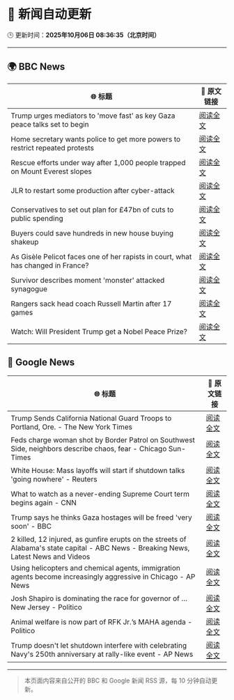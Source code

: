 # 🧠 新闻自动更新

🕒 更新时间：**2025年10月06日 08:36:35（北京时间）**

---

## 🌍 BBC News

| 🌐 标题 | 🔗 原文链接 |
|--------|-------------|
| Trump urges mediators to 'move fast' as key Gaza peace talks set to begin | [阅读全文](https://www.bbc.com/news/articles/cj3y6g43248o?at_medium=RSS&at_campaign=rss) |
| Home secretary wants police to get more powers to restrict repeated protests | [阅读全文](https://www.bbc.com/news/articles/c24rmdngrrjo?at_medium=RSS&at_campaign=rss) |
| Rescue efforts under way after 1,000 people trapped on Mount Everest slopes | [阅读全文](https://www.bbc.com/news/articles/cj4ykkgxqwko?at_medium=RSS&at_campaign=rss) |
| JLR to restart some production after cyber-attack | [阅读全文](https://www.bbc.com/news/articles/ckge0ex5g27o?at_medium=RSS&at_campaign=rss) |
| Conservatives to set out plan for £47bn of cuts to public spending | [阅读全文](https://www.bbc.com/news/articles/c4gzv9j78dyo?at_medium=RSS&at_campaign=rss) |
| Buyers could save hundreds in new house buying shakeup | [阅读全文](https://www.bbc.com/news/articles/cy0v7zwp0dlo?at_medium=RSS&at_campaign=rss) |
| As Gisèle Pelicot faces one of her rapists in court, what has changed in France? | [阅读全文](https://www.bbc.com/news/articles/cdx2d9lynk1o?at_medium=RSS&at_campaign=rss) |
| Survivor describes moment 'monster' attacked synagogue | [阅读全文](https://www.bbc.com/news/articles/cly05lekyrvo?at_medium=RSS&at_campaign=rss) |
| Rangers sack head coach Russell Martin after 17 games | [阅读全文](https://www.bbc.com/sport/football/articles/c4gwrplwyz8o?at_medium=RSS&at_campaign=rss) |
| Watch: Will President Trump get a Nobel Peace Prize? | [阅读全文](https://www.bbc.com/news/videos/cj6xwz5x8exo?at_medium=RSS&at_campaign=rss) |

## 📰 Google News

| 🌐 标题 | 🔗 原文链接 |
|--------|-------------|
| Trump Sends California National Guard Troops to Portland, Ore. - The New York Times | [阅读全文](https://news.google.com/rss/articles/CBMikgFBVV95cUxPUHFqb3FUWi1NZ19ESVhrVDFWYVdGLWNDcmNyYmxUNldyME9tcEN2eEJMa0xvRGcxX1BqbmFYbVZfM2RET1NwRWhFM2Nva3hsZ1BrWk5jUUZxQmlZLUJ2U3E3UG54OEtvNmZMZ3F5dkNRTXFUcXp4dUZGZVEzWjhpc2w0SjJINzFYZjdjY0pvZkRWUQ?oc=5) |
| Feds charge woman shot by Border Patrol on Southwest Side, neighbors describe chaos, fear - Chicago Sun-Times | [阅读全文](https://news.google.com/rss/articles/CBMiqAFBVV95cUxNajhmaUpPellhWGpwMHA0Qmt2V0Q4ME9wWFk5NTlfc3hZYWM1SEpZWHp0V3oya0JsVFVWNDF4WDE2U1o3eC1YMjV3ekdLNEhUSGdxWENOZHRWekVGZXY5c3pDc2k2c1hVaW1CeVZlc3BfWWU1SG1aVGU1dzFDQlRQTWZZVVNOcDdjcWhJWDRfM1ZHRFRyLU5nMm0yU0l6a2dyXzdSUVU0WnQ?oc=5) |
| White House: Mass layoffs will start if shutdown talks 'going nowhere' - Reuters | [阅读全文](https://news.google.com/rss/articles/CBMiwAFBVV95cUxOdVdrTlJRT0ZjVk42NEtlTWdVSmk0WV9JMnFKbVBEMTdvRkV0bnE3SHhNZUtOb1Z5Tl9qcFFzOUpVVUFKQk0wMEhMUDRhM2I2U0owaXBWMVdYNTBobFkySWloT2o2akc4dnNoWk1BZmJ1QlFuNENMamd2MW5CM3lfaDhWbndfRGJwenZjZnFSZGJqdG9XeVNOamdIMXk5UUxvMV80VEg1QWZERHNtYkZQcl9hRjZhdFZzdW9UWHRxdDY?oc=5) |
| What to watch as a never-ending Supreme Court term begins again - CNN | [阅读全文](https://news.google.com/rss/articles/CBMipgFBVV95cUxQcWJ0UG1ycml4QjhnWGpBMHNnbU16SHhhV2s1ckV6YmV5cFAyLXBqVF9EYjJpaE9SZWxzSmxnaW90S3M5Zm5wRkNVTXpJRnVBa0ZfQTk4cHlSRHdfcmY5czNhZmZyRmcxWGVqUWk5ZWdLdFg4bjJFdzhlWWlnUGhLYXhCS1g4MEFOOHh4UmRqRTRGOHU2YVdUSk5mZkhldVBJdDVla0tR?oc=5) |
| Trump says he thinks Gaza hostages will be freed 'very soon' - BBC | [阅读全文](https://news.google.com/rss/articles/CBMiWkFVX3lxTFBmMXJtSVpIYU1OS3Atc2lnT0lUSm83UFRTMDdwQ3pFWmxyZkhiMGRGRFBFQUEyeTI4WnQ2TEUxeURLeVhTV1NydXJnSWU3NENxdi1mMEFLU2VSZ9IBX0FVX3lxTE5MeUk0cXd4X3J4TWtZbk90Z2RUenFIc19jS1ZzeWJZV2stODRKV2xDMXZiUFZYM3B4dWNYaTdwdmFtbGdxMWk3alVJYjRHYjd1TlgwZ21LZExTSEZOdy1N?oc=5) |
| 2 killed, 12 injured, as gunfire erupts on the streets of Alabama's state capital - ABC News - Breaking News, Latest News and Videos | [阅读全文](https://news.google.com/rss/articles/CBMinAFBVV95cUxOTDg3c2ctcU14QnVvcFNiWEtzVWhfSFAza2wyd0ZlZVl3LVNxWXM5M0ladFZ3RzFCb2RWd0F2cmNWUmlVcE1OWGctN252T2Rxc0JrdERTQWxXekppVXo5Wmhvel9iRGQ1dGZ4ZnFHbWhha3ZoWlVlaFZlLTVPU1ZMaTF0Y1RZYzZZTXFsUkRiZXByVkRTd2NveFVVdUnSAaIBQVVfeXFMUERxYlEzbjZzVzVSX09CTFNHWmZ2WE9HMmd4VW14SjlWUm83eXlxSXE2eXprTll3ejZfZGVjYzducHlLWHFZeUpOdFhwODZ6cDBHLWM2TDhvTm96dlY2VldnN1ZkYllQU3BydzRVcC1HdWVxMlpQUXhaa3JIM0o3dlptaXdIX181ckp4Tkd0UTFhYTRnYWNoOUxrME9FT01SVktR?oc=5) |
| Using helicopters and chemical agents, immigration agents become increasingly aggressive in Chicago - AP News | [阅读全文](https://news.google.com/rss/articles/CBMitwFBVV95cUxQYmtIeGI5c2NBTWE1U3BJdDFUV1JicEtyVm9PSmpuSHVYNksyNjcxc0psRE9WR0txSmhOSHhpRzRhdkVnLWRNV3ZkdFV6VDdBMU1RVDhQVUNqLU80SkhabjlhS1hOWUoxeUtyQWZSRzZNOHlnTUtxdjBXWV9LcFBDcm9mRWJLRWtjT01ySHNLS1dQMDlHYTNqaktoYUdPNExuNWJaWDJUTlF4c1pDcV92MUp1Q3AxR1E?oc=5) |
| Josh Shapiro is dominating the race for governor of … New Jersey - Politico | [阅读全文](https://news.google.com/rss/articles/CBMiigFBVV95cUxQSC1Bb0lNRXp0cS1EWnVtLUczbHRTUGhkQ0Zib2gxU2tRR0NER2pCWjBQaHFjd05vbFMtNlJrZkkwY2Y1dFo4dV81T2U0RjlqcmkyeUdzRzl0aENFRDVJa09hVERfX1hGU1FqVXJVb3o1SVJsS2piUFJDT1BRbXRVZC1FWkd0ZXJDUkE?oc=5) |
| Animal welfare is now part of RFK Jr.’s MAHA agenda - Politico | [阅读全文](https://news.google.com/rss/articles/CBMilAFBVV95cUxNTUZYMEwwcUhrZXk4ck1IZ29sWFU5enJLZzJtMm4tbWl0dzY0X3J4dWt5cFExUkVua3ljaWtsYjJ5UV9fRGUyN2J4V01Wb1VuT2lYZTU0Z196UWUyOVk3S1BKQ0stVmhIRzBTT0N4aFlNX2NNUW5Qd245dUtOOE5zSjh2UUl2NmdxdGpNSUkxZk00MlhZ?oc=5) |
| Trump doesn't let shutdown interfere with celebrating Navy's 250th anniversary at rally-like event - AP News | [阅读全文](https://news.google.com/rss/articles/CBMiqAFBVV95cUxQa1NqOFNHc1EtZUxFY2loUDVDb21lVGxUbXFLRzBZRTJMLUF2Vzd6ZGtwVDN5d2RycTJaeGtuTXN2UWttTjJjeGFzenlyTjdsa2hjQXZFUmVScWw3TUtUX205SXYtWjNEdEc0RUEwLVRrQU52QW9UeWpLTmxveHVsN281a2JQcjBvaElJYjJYLVo3ZzFlQTB0N3ZBUTB5SktRMkpHTC1MOXQ?oc=5) |

---
> 本页面内容来自公开的 BBC 和 Google 新闻 RSS 源，每 10 分钟自动更新。
